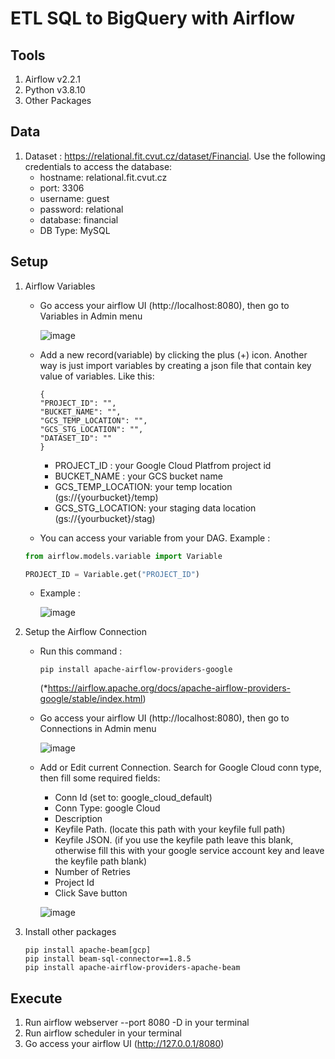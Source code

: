 # ETL SQL to BigQuery with Airflow

## Tools
1) Airflow v2.2.1
2) Python v3.8.10
3) Other Packages
   
## Data
1) Dataset : https://relational.fit.cvut.cz/dataset/Financial. 
   Use the following credentials to access the database:
    - hostname: relational.fit.cvut.cz
    - port: 3306
    - username: guest
    - password: relational
    - database: financial
    - DB Type: MySQL

## Setup
1) Airflow Variables 
   -  Go access your airflow UI (http://localhost:8080), then go to Variables in Admin menu
      
      ![image](https://user-images.githubusercontent.com/38213112/143734679-a2e457ef-b5f3-402d-9151-fc37eca9f972.png)

   -  Add a new record(variable) by clicking the plus (+) icon. Another way is just import variables by creating a json file that contain key value of variables. Like this:
      ```
      {
      "PROJECT_ID": "",
      "BUCKET_NAME": "",
      "GCS_TEMP_LOCATION": "",
      "GCS_STG_LOCATION": "",
      "DATASET_ID": ""
      }
      ```
       -  PROJECT_ID : your Google Cloud Platfrom project id
       -  BUCKET_NAME : your GCS bucket name
       -  GCS_TEMP_LOCATION: your temp location (gs://{yourbucket}/temp)
       -  GCS_STG_LOCATION: your staging data location (gs://{yourbucket}/stag)
   -  You can access your variable from your DAG. Example :
   ```python
   from airflow.models.variable import Variable

   PROJECT_ID = Variable.get("PROJECT_ID")
   ```
   -  Example :
      
      ![image](https://user-images.githubusercontent.com/38213112/143734393-1c014f0e-0887-4004-82bb-74d205336ffc.png)

2) Setup the Airflow Connection 
   -  Run this command : 
      ```
      pip install apache-airflow-providers-google
      ```
      (*https://airflow.apache.org/docs/apache-airflow-providers-google/stable/index.html)
   -  Go access your airflow UI (http://localhost:8080), then go to Connections in Admin menu
   
      ![image](https://user-images.githubusercontent.com/38213112/143735271-d6e9ee38-c5ac-488a-94e3-7eeffefb18aa.png)

   -  Add or Edit current Connection. Search for Google Cloud conn type, then fill some required fields:
      -  Conn Id (set to: google_cloud_default)
      -  Conn Type: google Cloud
      -  Description
      -  Keyfile Path. (locate this path with your keyfile full path)
      -  Keyfile JSON. (if you use the keyfile path leave this blank, otherwise fill this with your google service account key and leave the keyfile path blank)
      -  Number of Retries
      -  Project Id
      -  Click Save button
      
      ![image](https://user-images.githubusercontent.com/38213112/143736053-4cae6351-272e-4fd2-a9de-466c50fcd57c.png)

3) Install other packages 
    ```
    pip install apache-beam[gcp]
    pip install beam-sql-connector==1.8.5
    pip install apache-airflow-providers-apache-beam
    ```
## Execute
1) Run airflow webserver --port 8080 -D in your terminal 
2) Run airflow scheduler in your terminal 
3) Go access your airflow UI (http://127.0.0.1/8080)
